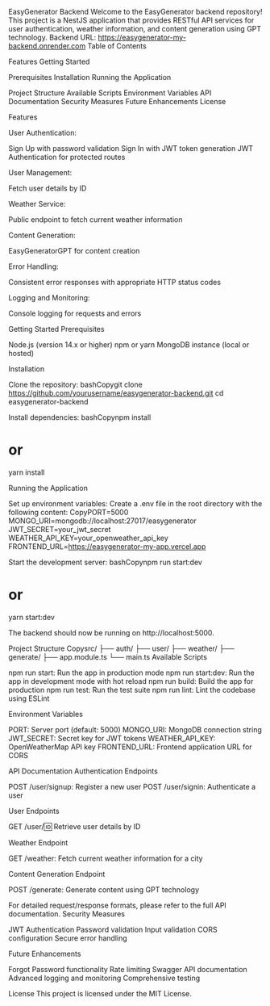 EasyGenerator Backend
Welcome to the EasyGenerator backend repository! This project is a NestJS application that provides RESTful API services for user authentication, weather information, and content generation using GPT technology.
Backend URL: https://easygenerator-my-backend.onrender.com
Table of Contents

Features
Getting Started

Prerequisites
Installation
Running the Application


Project Structure
Available Scripts
Environment Variables
API Documentation
Security Measures
Future Enhancements
License

Features

User Authentication:

Sign Up with password validation
Sign In with JWT token generation
JWT Authentication for protected routes


User Management:

Fetch user details by ID


Weather Service:

Public endpoint to fetch current weather information


Content Generation:

EasyGeneratorGPT for content creation


Error Handling:

Consistent error responses with appropriate HTTP status codes


Logging and Monitoring:

Console logging for requests and errors



Getting Started
Prerequisites

Node.js (version 14.x or higher)
npm or yarn
MongoDB instance (local or hosted)

Installation

Clone the repository:
bashCopygit clone https://github.com/yourusername/easygenerator-backend.git
cd easygenerator-backend

Install dependencies:
bashCopynpm install
# or
yarn install


Running the Application

Set up environment variables:
Create a .env file in the root directory with the following content:
CopyPORT=5000
MONGO_URI=mongodb://localhost:27017/easygenerator
JWT_SECRET=your_jwt_secret
WEATHER_API_KEY=your_openweather_api_key
FRONTEND_URL=https://easygenerator-my-app.vercel.app

Start the development server:
bashCopynpm run start:dev
# or
yarn start:dev

The backend should now be running on http://localhost:5000.

Project Structure
Copysrc/
├── auth/
├── user/
├── weather/
├── generate/
├── app.module.ts
└── main.ts
Available Scripts

npm run start: Run the app in production mode
npm run start:dev: Run the app in development mode with hot reload
npm run build: Build the app for production
npm run test: Run the test suite
npm run lint: Lint the codebase using ESLint

Environment Variables

PORT: Server port (default: 5000)
MONGO_URI: MongoDB connection string
JWT_SECRET: Secret key for JWT tokens
WEATHER_API_KEY: OpenWeatherMap API key
FRONTEND_URL: Frontend application URL for CORS

API Documentation
Authentication Endpoints

POST /user/signup: Register a new user
POST /user/signin: Authenticate a user

User Endpoints

GET /user/:id: Retrieve user details by ID

Weather Endpoint

GET /weather: Fetch current weather information for a city

Content Generation Endpoint

POST /generate: Generate content using GPT technology

For detailed request/response formats, please refer to the full API documentation.
Security Measures

JWT Authentication
Password validation
Input validation
CORS configuration
Secure error handling

Future Enhancements

Forgot Password functionality
Rate limiting
Swagger API documentation
Advanced logging and monitoring
Comprehensive testing

License
This project is licensed under the MIT License.